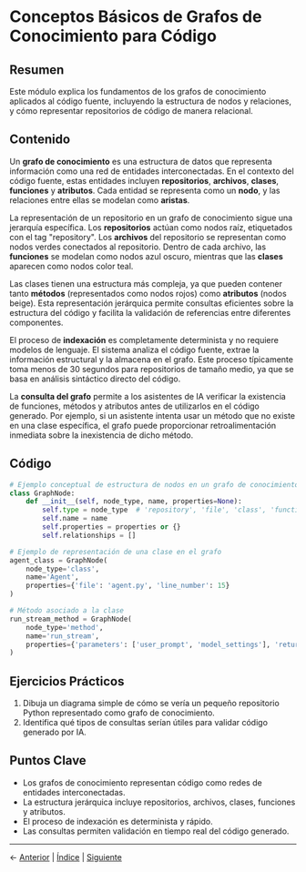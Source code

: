 # Conceptos Básicos de Grafos de Conocimiento para Código

## Resumen
Este módulo explica los fundamentos de los grafos de conocimiento aplicados al código fuente, incluyendo la estructura de nodos y relaciones, y cómo representar repositorios de código de manera relacional.

## Contenido
Un **grafo de conocimiento** es una estructura de datos que representa información como una red de entidades interconectadas. En el contexto del código fuente, estas entidades incluyen **repositorios**, **archivos**, **clases**, **funciones** y **atributos**. Cada entidad se representa como un **nodo**, y las relaciones entre ellas se modelan como **aristas**.

La representación de un repositorio en un grafo de conocimiento sigue una jerarquía específica. Los **repositorios** actúan como nodos raíz, etiquetados con el tag "repository". Los **archivos** del repositorio se representan como nodos verdes conectados al repositorio. Dentro de cada archivo, las **funciones** se modelan como nodos azul oscuro, mientras que las **clases** aparecen como nodos color teal.

Las clases tienen una estructura más compleja, ya que pueden contener tanto **métodos** (representados como nodos rojos) como **atributos** (nodos beige). Esta representación jerárquica permite consultas eficientes sobre la estructura del código y facilita la validación de referencias entre diferentes componentes.

El proceso de **indexación** es completamente determinista y no requiere modelos de lenguaje. El sistema analiza el código fuente, extrae la información estructural y la almacena en el grafo. Este proceso típicamente toma menos de 30 segundos para repositorios de tamaño medio, ya que se basa en análisis sintáctico directo del código.

La **consulta del grafo** permite a los asistentes de IA verificar la existencia de funciones, métodos y atributos antes de utilizarlos en el código generado. Por ejemplo, si un asistente intenta usar un método que no existe en una clase específica, el grafo puede proporcionar retroalimentación inmediata sobre la inexistencia de dicho método.

## Código
```python
# Ejemplo conceptual de estructura de nodos en un grafo de conocimiento
class GraphNode:
    def __init__(self, node_type, name, properties=None):
        self.type = node_type  # 'repository', 'file', 'class', 'function', 'attribute'
        self.name = name
        self.properties = properties or {}
        self.relationships = []

# Ejemplo de representación de una clase en el grafo
agent_class = GraphNode(
    node_type='class',
    name='Agent',
    properties={'file': 'agent.py', 'line_number': 15}
)

# Método asociado a la clase
run_stream_method = GraphNode(
    node_type='method',
    name='run_stream',
    properties={'parameters': ['user_prompt', 'model_settings'], 'return_type': 'AsyncIterator'}
)
```

## Ejercicios Prácticos
1. Dibuja un diagrama simple de cómo se vería un pequeño repositorio Python representado como grafo de conocimiento.
2. Identifica qué tipos de consultas serían útiles para validar código generado por IA.

## Puntos Clave
- Los grafos de conocimiento representan código como redes de entidades interconectadas.
- La estructura jerárquica incluye repositorios, archivos, clases, funciones y atributos.
- El proceso de indexación es determinista y rápido.
- Las consultas permiten validación en tiempo real del código generado.

---
← [Anterior](01-introduccion.md) | [Índice](README.md) | [Siguiente](03-ejemplo-practico-pyantic-ai.md)

